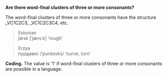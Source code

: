 **Are there word-final clusters of three or more consonants?**

The word-final clusters of three or more consonants have the structure _VC1C2C3, _VC1C2C3C4, etc.

>Estonian<br/>
>järsk [ˈjærsːk] ‘rough’

>Erzya<br/>
>пурдавкс /ˈpurdɑvks/ ‘curve, turn’

**Coding.** The value is '1' if word-final clusters of three or more consonants are possible in a language.
